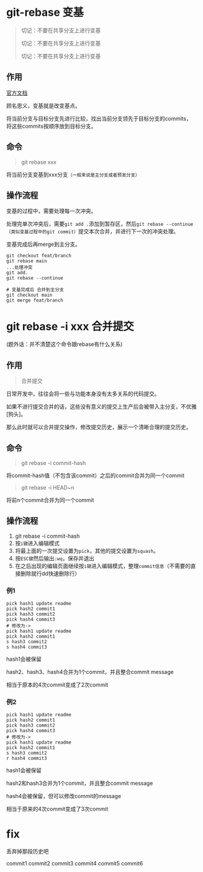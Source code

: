 # git-rebase 变基
> 切记：不要在共享分支上进行变基
> 
> 切记：不要在共享分支上进行变基
> 
> 切记：不要在共享分支上进行变基

## 作用
[官方文档](https://git-scm.com/book/zh/v2/Git-%E5%88%86%E6%94%AF-%E5%8F%98%E5%9F%BA)

顾名思义，变基就是改变基点。

将当前分支与目标分支先进行比较，找出当前分支领先于目标分支的commits，将这些commits按顺序放到目标分支。

## 命令
> git rebase xxx

将当前分支变基到xxx分支`（一般来说是主分支或者预发分支）`

## 操作流程
变基的过程中，需要处理每一次冲突。

处理完单次冲突后，需要`git add .`添加到暂存区，然后`git rebase --continue（类似变基过程中的git commit）`提交本次合并，并进行下一次的冲突处理。

变基完成后再merge到主分支。
```
git checkout feat/branch
git rebase main
...处理冲突
git add.
git rebase --continue

# 变基完成后 合并到主分支
git checkout main
git merge feat/branch
```

# git rebase -i xxx 合并提交
(题外话：并不清楚这个命令跟rebase有什么关系)

## 作用
> 合并提交

日常开发中，往往会将一些与功能本身没有太多关系的代码提交。

如果不进行提交合并的话，这些没有意义的提交上生产后会被带入主分支，不优雅[狗头]。

那么此时就可以合并提交操作，修改提交历史，展示一个清晰合理的提交历史。

## 命令
> git rebase -i commit-hash

将commit-hash值（不包含该commit）之后的commit合并为同一个commit

> git rebase -i HEAD~n

将前n个commit合并为同一个commit

## 操作流程
1. git rebase -i commit-hash
2. 按`i键`进入编辑模式
3. 将最上面的一次提交设置为`pick`，其他的提交设置为`squash`。
4. 按`ESC键`然后输出`:wq`，保存并退出
5. 在之后出现的编辑页面继续按`i键`进入编辑模式，整理`commit信息`（不需要的直接删除就行dd快速删除行）

### 例1
```
pick hash1 update readme
pick hash2 commit1
pick hash3 commit2
pick hash4 commit3
# 修改为->
pick hash1 update readme
pick hash2 commit1
s hash3 commit2
s hash4 commit3
```
hash1会被保留

hash2、hash3、hash4合并为1个commit，并且整合commit message

相当于原本的4次commit变成了2次commit

### 例2
```
pick hash1 update readme
pick hash2 commit1
pick hash3 commit2
pick hash4 commit3
# 修改为->
pick hash1 update readme
pick hash2 commit1
s hash3 commit2
r hash4 commit3
```
hash1会被保留

hash2和hash3合并为1个commit，并且整合commit message

hash4会被保留，但可以修改commit的message

相当于原来的4次commit变成了3次commit

# fix
丢弃掉那段历史吧

commit1
commit2
commit3
commit4
commit5
commit6
